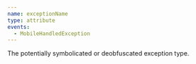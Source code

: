 ```yaml
---
name: exceptionName
type: attribute
events:
  - MobileHandledException
---
```


The potentially symbolicated or deobfuscated exception type.